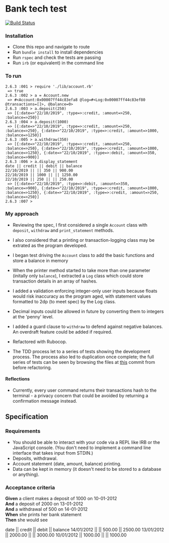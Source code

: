 # Bank tech test

[![Build Status](https://travis-ci.com/mikjw/bank-tech-test.svg?branch=master)](https://travis-ci.com/mikjw/bank-tech-test)
### Installation

* Clone this repo and navigate to route 
* Run `bundle install` to install dependencies
* Run `rspec` and check the tests are passing
* Run `irb` (or equivalent) in the command line

### To run
```
2.6.3 :001 > require './lib/account.rb'
 => true 
2.6.3 :002 > a = Account.new
 => #<Account:0x00007ff44c83efa8 @log=#<Log:0x00007ff44c83ef80 @transactions=[]>, @balance=0> 
2.6.3 :003 > a.deposit(250)
 => [{:date=>"22/10/2019", :type=>:credit, :amount=>250, :balance=>250}] 
2.6.3 :004 > a.deposit(1000)
 => [{:date=>"22/10/2019", :type=>:credit, :amount=>250, :balance=>250}, {:date=>"22/10/2019", :type=>:credit, :amount=>1000, :balance=>1250}] 
2.6.3 :005 > a.withdraw(350)
 => [{:date=>"22/10/2019", :type=>:credit, :amount=>250, :balance=>250}, {:date=>"22/10/2019", :type=>:credit, :amount=>1000, :balance=>1250}, {:date=>"22/10/2019", :type=>:debit, :amount=>350, :balance=>900}] 
2.6.3 :006 > a.display_statement
date || credit || debit || balance
22/10/2019 || || 350 || 900.00
22/10/2019 || 1000 || || 1250.00
22/10/2019 || 250 || || 250.00
 => [{:date=>"22/10/2019", :type=>:debit, :amount=>350, :balance=>900}, {:date=>"22/10/2019", :type=>:credit, :amount=>1000, :balance=>1250}, {:date=>"22/10/2019", :type=>:credit, :amount=>250, :balance=>250}] 
2.6.3 :007 > 
```


### My approach

* Reviewing the spec, I first considered a single `Account` class with `deposit`, `withdraw` and `print_statement` methods.
* I also considered that a printing or transaction-logging class may be extrated as the program developed. 
* I began test driving the `Account` class to add the basic functions and store a balance in memory
* When the printer method started to take more than one parameter (initally only `balance`), I extracted a `Log` class which could store transaction details in an array of hashes.
* I added a validation enforcing integer-only user inputs because floats would risk inaccuracy as the program aged, with statement values formatted to 2dp (to meet spec) by the Log class. 
* Decimal inputs could be allowed in future by converting them to integers at the 'penny' level. 
* I added a guard clause to `withdraw` to defend against negative balances. An overdraft feature could be added if required. 
* Refactored with Rubocop.

* The TDD process let to a series of tests showing the development process. The process also led to duplication once complete; the full series of tests can be seen by browsing the files at [this](https://github.com/mikjw/bank-tech-test/commit/caa7090bacdaa75c1f32069f6934a10e6e13df90) commit from before refactoring.

#### Reflections
* Currently, every user command returns their transactions hash to the terminal - a privacy concern that could be avoided by returning a confirmation message instead. 

## Specification

### Requirements

* You should be able to interact with your code via a REPL like IRB or the JavaScript console.  (You don't need to implement a command line interface that takes input from STDIN.)
* Deposits, withdrawal.
* Account statement (date, amount, balance) printing.
* Data can be kept in memory (it doesn't need to be stored to a database or anything).

### Acceptance criteria

**Given** a client makes a deposit of 1000 on 10-01-2012  
**And** a deposit of 2000 on 13-01-2012  
**And** a withdrawal of 500 on 14-01-2012  
**When** she prints her bank statement  
**Then** she would see

date || credit || debit || balance
14/01/2012 || || 500.00 || 2500.00
13/01/2012 || 2000.00 || || 3000.00
10/01/2012 || 1000.00 || || 1000.00
